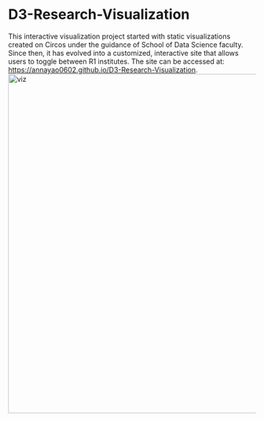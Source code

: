 # D3-Research-Visualization

This interactive visualization project started with static visualizations created on Circos under the guidance of School of Data Science faculty. Since then, it has evolved into a customized, interactive site that allows users to toggle between R1 institutes. The site can be accessed at: https://annayao0602.github.io/D3-Research-Visualization.
<img width="821" height="690" alt="viz" src="https://github.com/user-attachments/assets/452077b4-56f4-4130-9421-6182f2523cde" />
